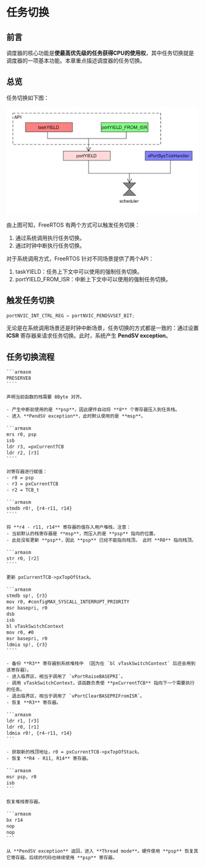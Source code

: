 # 任务切换

## 前言

调度器的核心功能是**使最高优先级的任务获得CPU的使用权**，其中任务切换就是调度器的一项基本功能。本章重点描述调度器的任务切换。

## 总览

任务切换如下图：

![task_yield][1]

由上图可知，FreeRTOS 有两个方式可以触发任务切换：

 1. 通过系统调用执行任务切换。
 2. 通过时钟中断执行任务切换。

对于系统调用方式，FreeRTOS 针对不同场景提供了两个API：

 1. taskYIELD：任务上下文中可以使用的强制任务切换。
 2. portYIELD_FROM_ISR：中断上下文中可以使用的强制任务切换。

## 触发任务切换

``` C
portNVIC_INT_CTRL_REG = portNVIC_PENDSVSET_BIT;
```

无论是在系统调用场景还是时钟中断场景，任务切换的方式都是一致的：通过设置 **ICSR** 寄存器来请求任务切换。此时，系统产生 **PendSV exception**。

## 任务切换流程

    ```armasm
    PRESERVE8
    ````

    声明当前函数的栈需要 8Byte 对齐。

    - 产生中断前使用的是 **psp**，因此硬件自动将 **8** 个寄存器压入到任务栈。
    - 进入 **PendSV exception**，此时默认使用的是 **msp**。

    ```armasm
    mrs r0, psp
    isb
    ldr r3, =pxCurrentTCB
    ldr r2, [r3]
    ````

    对寄存器进行赋值：
    - r0 = psp
    - r3 = pxCurrentTCB
    - r2 = TCB_t

    ```armasm
    stmdb r0!, {r4-r11, r14}
    ````

    将 **r4 - r11, r14** 寄存器的值存入用户堆栈，注意：
    - 当前默认的栈寄存器是 **msp**，而压入的是 **psp** 指向的位置。
    - 此处没有更新 **psp**，因此 **psp** 已经不能指向栈顶。 此时 **R0** 指向栈顶。

    ```armasm
    str r0, [r2]
    ````

    更新 pxCurrentTCB->pxTopOfStack。

    ```armasm
    stmdb sp!, {r3}
    mov r0, #configMAX_SYSCALL_INTERRUPT_PRIORITY
    msr basepri, r0
    dsb
    isb
    bl vTaskSwitchContext
    mov r0, #0
    msr basepri, r0
    ldmia sp!, {r3}
    ````

    - 备份 **R3** 寄存器到系统堆栈中 （因为在 `bl vTaskSwitchContext` 后还会用到该寄存器）。
    - 进入临界区，相当于调用了 `vPortRaiseBASEPRI`。
    - 调用 vTaskSwitchContext，该函数负责使 **pxCurrentTCB** 指向下一个需要执行的任务。
    - 退出临界区，相当于调用了 `vPortClearBASEPRIFromISR`。
    - 恢复 **R3** 寄存器。

    ```armasm
    ldr r1, [r3]
    ldr r0, [r1]
    ldmia r0!, {r4-r11, r14}
    ```

    - 获取新的栈顶地址，r0 = pxCurrentTCB->pxTopOfStack。
    - 恢复 **R4 - R11, R14** 寄存器。

    ```armasm
    msr psp, r0
    isb
    ```

    恢复堆栈寄存器。

    ```armasm
    bx r14
    nop
    nop
    ```

    从 **PendSV exception** 返回，进入 **Thread mode**。硬件使用 **psp** 恢复其它寄存器。后续的代码也继续使用 **psp** 寄存器。

 [1]: ./images/task_yield.jpg
